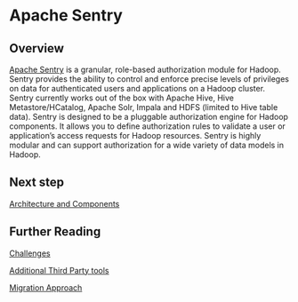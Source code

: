 
# Apache Sentry

## Overview 

[Apache Sentry](https://sentry.apache.org/) is a granular, role-based authorization module for Hadoop. Sentry provides the ability to control and enforce precise levels of privileges on data for authenticated users and applications on a Hadoop cluster. Sentry currently works out of the box with Apache Hive, Hive Metastore/HCatalog, Apache Solr, Impala and HDFS (limited to Hive table data). Sentry is designed to be a pluggable authorization engine for Hadoop components. It allows you to define authorization rules to validate a user or application’s access requests for Hadoop resources. Sentry is highly modular and can support authorization for a wide variety of data models in Hadoop.


## Next step

[Architecture and Components](architecture-and-components.md)

## Further Reading 

[Challenges](challenges.md)

[Additional Third Party tools](considerations.md)

[Migration Approach](migration-approach.md)
